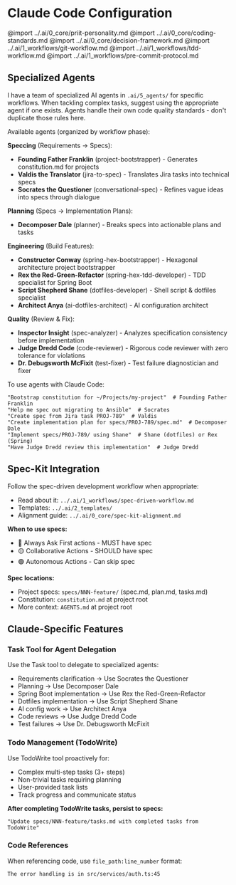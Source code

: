 # Claude Code Configuration

<!-- Import shared agent-agnostic core -->
@import ../.ai/0_core/priit-personality.md
@import ../.ai/0_core/coding-standards.md
@import ../.ai/0_core/decision-framework.md
@import ../.ai/1_workflows/git-workflow.md
@import ../.ai/1_workflows/tdd-workflow.md
@import ../.ai/1_workflows/pre-commit-protocol.md

## Specialized Agents

I have a team of specialized AI agents in `.ai/5_agents/` for specific workflows.
When tackling complex tasks, suggest using the appropriate agent if one exists.
Agents handle their own code quality standards - don't duplicate those rules here.

Available agents (organized by workflow phase):

**Speccing** (Requirements → Specs):
- **Founding Father Franklin** (project-bootstrapper) - Generates constitution.md for projects
- **Valdis the Translator** (jira-to-spec) - Translates Jira tasks into technical specs
- **Socrates the Questioner** (conversational-spec) - Refines vague ideas into specs through dialogue

**Planning** (Specs → Implementation Plans):
- **Decomposer Dale** (planner) - Breaks specs into actionable plans and tasks

**Engineering** (Build Features):
- **Constructor Conway** (spring-hex-bootstrapper) - Hexagonal architecture project bootstrapper
- **Rex the Red-Green-Refactor** (spring-hex-tdd-developer) - TDD specialist for Spring Boot
- **Script Shepherd Shane** (dotfiles-developer) - Shell script & dotfiles specialist
- **Architect Anya** (ai-dotfiles-architect) - AI configuration architect

**Quality** (Review & Fix):
- **Inspector Insight** (spec-analyzer) - Analyzes specification consistency before implementation
- **Judge Dredd Code** (code-reviewer) - Rigorous code reviewer with zero tolerance for violations
- **Dr. Debugsworth McFixit** (test-fixer) - Test failure diagnostician and fixer

To use agents with Claude Code:
```
"Bootstrap constitution for ~/Projects/my-project"  # Founding Father Franklin
"Help me spec out migrating to Ansible"  # Socrates
"Create spec from Jira task PROJ-789"  # Valdis
"Create implementation plan for specs/PROJ-789/spec.md"  # Decomposer Dale
"Implement specs/PROJ-789/ using Shane"  # Shane (dotfiles) or Rex (Spring)
"Have Judge Dredd review this implementation"  # Judge Dredd
```

## Spec-Kit Integration

Follow the spec-driven development workflow when appropriate:
- Read about it: `../.ai/1_workflows/spec-driven-workflow.md`
- Templates: `../.ai/2_templates/`
- Alignment guide: `../.ai/0_core/spec-kit-alignment.md`

**When to use specs:**
- 🔴 Always Ask First actions - MUST have spec
- 🟡 Collaborative Actions - SHOULD have spec
- 🟢 Autonomous Actions - Can skip spec

**Spec locations:**
- Project specs: `specs/NNN-feature/` (spec.md, plan.md, tasks.md)
- Constitution: `constitution.md` at project root
- More context: `AGENTS.md` at project root

## Claude-Specific Features

### Task Tool for Agent Delegation
Use the Task tool to delegate to specialized agents:
- Requirements clarification → Use Socrates the Questioner
- Planning → Use Decomposer Dale
- Spring Boot implementation → Use Rex the Red-Green-Refactor
- Dotfiles implementation → Use Script Shepherd Shane
- AI config work → Use Architect Anya
- Code reviews → Use Judge Dredd Code
- Test failures → Use Dr. Debugsworth McFixit

### Todo Management (TodoWrite)
Use TodoWrite tool proactively for:
- Complex multi-step tasks (3+ steps)
- Non-trivial tasks requiring planning
- User-provided task lists
- Track progress and communicate status

**After completing TodoWrite tasks, persist to specs:**
```
"Update specs/NNN-feature/tasks.md with completed tasks from TodoWrite"
```

### Code References
When referencing code, use `file_path:line_number` format:
```
The error handling is in src/services/auth.ts:45
```
